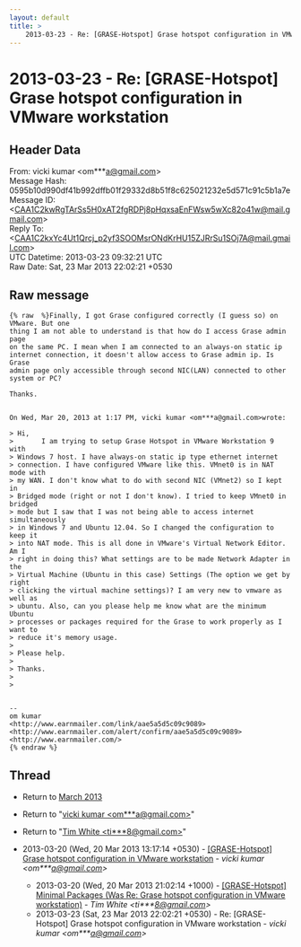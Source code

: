 ```yaml
---
layout: default
title: >
    2013-03-23 - Re: [GRASE-Hotspot] Grase hotspot configuration in VMware	workstation
---
```


# 2013-03-23 - Re: [GRASE-Hotspot] Grase hotspot configuration in VMware	workstation

## Header Data

From: vicki kumar \<om***a@gmail.com\><br>
Message Hash: 0595b10d990df41b992dffb01f29332d8b51f8c625021232e5d571c91c5b1a7e<br>
Message ID: \<CAA1C2kwRgTArSs5H0xAT2fgRDPj8pHqxsaEnFWsw5wXc82o41w@mail.gmail.com\><br>
Reply To: \<CAA1C2kxYc4Ut1Qrcj_p2yf3SOOMsrONdKrHU15ZJRrSu1SOj7A@mail.gmail.com\><br>
UTC Datetime: 2013-03-23 09:32:21 UTC<br>
Raw Date: Sat, 23 Mar 2013 22:02:21 +0530<br>

## Raw message

```
{% raw  %}Finally, I got Grase configured correctly (I guess so) on VMware. But one
thing I am not able to understand is that how do I access Grase admin page
on the same PC. I mean when I am connected to an always-on static ip
internet connection, it doesn't allow access to Grase admin ip. Is Grase
admin page only accessible through second NIC(LAN) connected to other
system or PC?

Thanks.


On Wed, Mar 20, 2013 at 1:17 PM, vicki kumar <om***a@gmail.com>wrote:

> Hi,
>       I am trying to setup Grase Hotspot in VMware Workstation 9 with
> Windows 7 host. I have always-on static ip type ethernet internet
> connection. I have configured VMware like this. VMnet0 is in NAT mode with
> my WAN. I don't know what to do with second NIC (VMnet2) so I kept in
> Bridged mode (right or not I don't know). I tried to keep VMnet0 in bridged
> mode but I saw that I was not being able to access internet simultaneously
> in Windows 7 and Ubuntu 12.04. So I changed the configuration to keep it
> into NAT mode. This is all done in VMware's Virtual Network Editor. Am I
> right in doing this? What settings are to be made Network Adapter in the
> Virtual Machine (Ubuntu in this case) Settings (The option we get by right
> clicking the virtual machine settings)? I am very new to vmware as well as
> ubuntu. Also, can you please help me know what are the minimum Ubuntu
> processes or packages required for the Grase to work properly as I want to
> reduce it's memory usage.
>
> Please help.
>
> Thanks.
>
>


-- 
om kumar
<http://www.earnmailer.com/link/aae5a5d5c09c9089>
<http://www.earnmailer.com/alert/confirm/aae5a5d5c09c9089>
<http://www.earnmailer.com/>
{% endraw %}
```

## Thread

+ Return to [March 2013](/archive/2013/03)

+ Return to "[vicki kumar <om***a<span>@</span>gmail.com>](/authors/om___a_at_gmail_com)"
+ Return to "[Tim White <ti***8<span>@</span>gmail.com>](/authors/ti___8_at_gmail_com)"

+ 2013-03-20 (Wed, 20 Mar 2013 13:17:14 +0530) - [[GRASE-Hotspot] Grase hotspot configuration in VMware workstation](/archive/2013/03/69eb5054e4b850855c8afc5125817d8d0e796a2246ccadb589f73bb639d22062) - _vicki kumar \<om***a@gmail.com\>_
  + 2013-03-20 (Wed, 20 Mar 2013 21:02:14 +1000) - [[GRASE-Hotspot] Minimal Packages (Was Re: Grase hotspot configuration in VMware workstation)](/archive/2013/03/8d351379f1dd4547b4c8bfaf8048bfa23d1ba9dd7041ecbafc951b9d82982348) - _Tim White \<ti***8@gmail.com\>_
  + 2013-03-23 (Sat, 23 Mar 2013 22:02:21 +0530) - Re: [GRASE-Hotspot] Grase hotspot configuration in VMware	workstation - _vicki kumar \<om***a@gmail.com\>_


